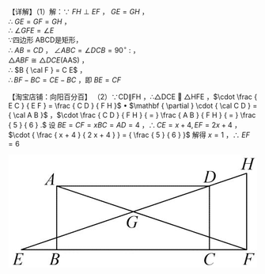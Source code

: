 【详解】（1）解：∵ $F H \perp E F$ ， $G E = G H$ ，  
∴ $G E = G F = G H$ ，  
∴ $\angle G F E = \angle E$   
∵四边形 ABCD是矩形，  
∴ $A B = C D$ ， $\angle A B C = \angle D C B = 9 0 ^ { \circ } \ :$ ，  
$\triangle A B F { \cong } \triangle D C E ( \mathrm { A A S } )$ ，  
∴ $B { \cal F } = C E$ ，  
$\therefore B F - B C = C E - B C$ ，即 $B E = C F$

【淘宝店铺：向阳百分百】
（2）∵CD∥FH ，∴△DCE  △HFE ，$\cdot \frac { E C } { E F } = \frac { C D } { F H }$ • $\mathbf { \partial } \cdot { \cal C D } = { \cal A B }$ ，$\cdot \frac { C D } { F H } { = } \frac { A B } { F H } { = } \frac { 5 } { 6 } .$ 设 $B E = C F = x B C = A D = 4$ ，$\therefore C E = x + 4 , E F = 2 x + 4$ ，$\cdot { \frac { x + 4 } { 2 x + 4 } } = { \frac { 5 } { 6 } }$ 解得 $x = 1$ ，∴ $E F = 6$

![](<../../qs_image_DB/专题1-2_一文吃透相似三角形12个模型·共14类题型（解析版）/9f4e123dfe6957f5db38f9ff01170e8287fc8eba1e9bf4b2ed5d7048624b7ae7.jpg>)
